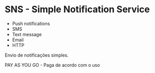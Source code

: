 # SNS - Simple Notification Service
- Push notifications 
- SMS
- Text message
- Email 
- HTTP

Envio de notificações simples. 

PAY AS YOU GO - Paga de acordo com o uso 
